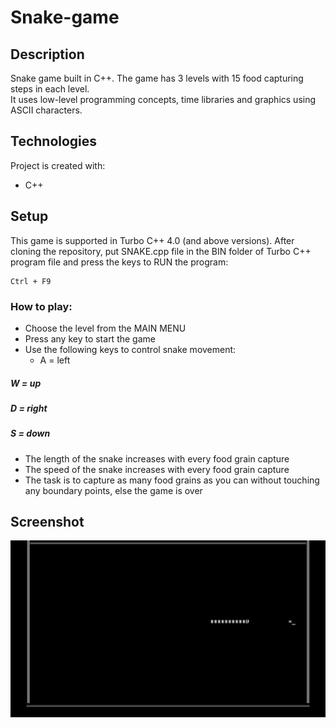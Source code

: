 # Snake-game

## Description
Snake game built in C++. The game has 3 levels with 15 food capturing steps in each level.\
It uses low-level programming concepts, time libraries and graphics using ASCII characters.

## Technologies
Project is created with:
 * C++

## Setup
This game is supported in Turbo C++ 4.0 (and above versions).
After cloning the repository, put SNAKE.cpp file in the BIN folder of Turbo C++ program file and press the keys to RUN the program:
```
Ctrl + F9
```

### How to play:
 * Choose the level from the MAIN MENU
 * Press any key to start the game
 * Use the following keys to control snake movement:
   * A = left
  ##### W = up
  ##### D = right
  ##### S = down
 * The length of the snake increases with every food grain capture
 * The speed of the snake increases with every food grain capture
 * The task is to capture as many food grains as you can without touching any boundary points, else the game is over
 
 ## Screenshot
 
 ![website image 1](/snakegame_img.png)
